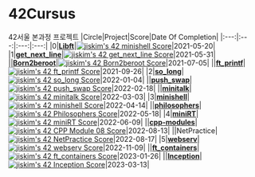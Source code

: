 # 42Cursus
42서울 본과정 프로젝트
|Circle|Project|Score|Date Of Completion|
|:---:|:---:|:---:|:---:|
|0|**[Libft](https://github.com/jis-kim/42Cursus/tree/master/libft)**|[![jiskim's 42 minishell Score](https://badge42.vercel.app/api/v2/cl1nab7n9000609jvhalrzajr/project/2521473)](https://github.com/JaeSeoKim/badge42)|2021-05-20|
|1|**[get_next_line](https://github.com/jis-kim/42Cursus/tree/master/get_next_line)**|[![jiskim's 42 get_next_line Score](https://badge42.vercel.app/api/v2/cl1nab7n9000609jvhalrzajr/project/2177382)](https://github.com/JaeSeoKim/badge42)|2021-05-31|
||**[Born2beroot](https://evening-cushion-319.notion.site/Born2beRoot-adf4fb7a50044494a72eaaa0b073fc2d)**|[![jiskim's 42 Born2beroot Score](https://badge42.vercel.app/api/v2/cl1nab7n9000609jvhalrzajr/project/2183064)](https://github.com/JaeSeoKim/badge42)|2021-07-05|
||**[ft_printf](https://github.com/jis-kim/42Cursus/tree/master/ft_printf)**|[![jiskim's 42 ft_printf Score](https://badge42.vercel.app/api/v2/cl1nab7n9000609jvhalrzajr/project/2177383)](https://github.com/JaeSeoKim/badge42)|2021-09-26|
|2|**[so_long](https://github.com/jis-kim/42Cursus/tree/master/so_long)**|[![jiskim's 42 so_long Score](https://badge42.vercel.app/api/v2/cl1nab7n9000609jvhalrzajr/project/2355836)](https://github.com/JaeSeoKim/badge42)|2022-01-04|
||**[push_swap](https://github.com/jis-kim/push_swap)**|[![jiskim's 42 push_swap Score](https://badge42.vercel.app/api/v2/cl1nab7n9000609jvhalrzajr/project/2453081)](https://github.com/JaeSeoKim/badge42)|2022-02-18|
||**[minitalk](https://github.com/jis-kim/minitalk)**|[![jiskim's 42 minitalk Score](https://badge42.vercel.app/api/v2/cl1nab7n9000609jvhalrzajr/project/2500671)](https://github.com/JaeSeoKim/badge42)|2022-03-03|
|3|**[minishell](https://github.com/strawberryShell/minishell)**|[![jiskim's 42 minishell Score](https://badge42.vercel.app/api/v2/cl1nab7n9000609jvhalrzajr/project/2521473)](https://github.com/JaeSeoKim/badge42)|2022-04-14|
||**[philosophers](https://github.com/jis-kim/philosophers)**|[![jiskim's 42 Philosophers Score](https://badge42.vercel.app/api/v2/cl1nab7n9000609jvhalrzajr/project/2505997)](https://github.com/JaeSeoKim/badge42)|2022-05-18|
|4|**[miniRT](https://github.com/strawberryShell/miniRT)**|[![jiskim's 42 miniRT Score](https://badge42.vercel.app/api/v2/cl1nab7n9000609jvhalrzajr/project/2594735)](https://github.com/JaeSeoKim/badge42)|2022-06-09|
||**[cpp-modules](https://github.com/jis-kim/cpp-modules)**|[![jiskim's 42 CPP Module 08 Score](https://badge42.vercel.app/api/v2/cl1nab7n9000609jvhalrzajr/project/2718552)](https://github.com/JaeSeoKim/badge42)|2022-08-13|
||NetPractice|[![jiskim's 42 NetPractice Score](https://badge42.vercel.app/api/v2/cl1nab7n9000609jvhalrzajr/project/2626965)](https://github.com/JaeSeoKim/badge42)|2022-08-17|
|5|**[webserv](https://github.com/brilliantshell/webserv.git)**|[![jiskim's 42 webserv Score](https://badge42.vercel.app/api/v2/cl1nab7n9000609jvhalrzajr/project/2811893)](https://github.com/JaeSeoKim/badge42)|2022-11-09|
||**[ft_containers](https://github.com/jis-kim/ft_containers.git)**|[![jiskim's 42 ft_containers Score](https://badge42.vercel.app/api/v2/cl1nab7n9000609jvhalrzajr/project/2875608)](https://github.com/JaeSeoKim/badge42)|2023-01-26|
||**[Inception](https://github.com/jis-kim/Inception.git)**|[![jiskim's 42 Inception Score](https://badge42.vercel.app/api/v2/cl1nab7n9000609jvhalrzajr/project/2953070)](https://github.com/JaeSeoKim/badge42)|2023-03-13|
